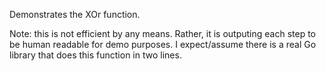 Demonstrates the XOr function.

Note: this is not efficient by any means. Rather, it is outputing each step to be human readable for demo purposes. I expect/assume there is a real Go library that does this function in two lines.  
